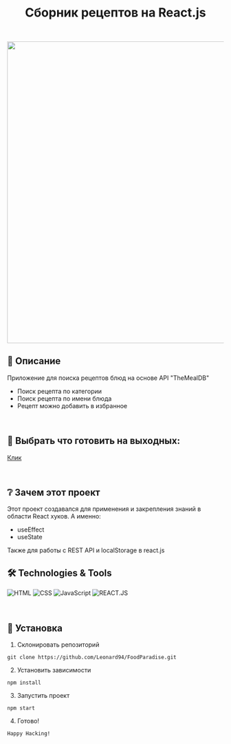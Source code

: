 <h1 align="center">Сборник рецептов на React.js</h1>
</br>

<p align='center'>
<img width='700' src='http://vladkoleda.ru/img/img__foodparadise.png'>
</p>



## 🌟 Описание

Приложение для поиска рецептов блюд на основе API "TheMealDB"
<br>
- Поиск рецепта по категории
- Поиск рецепта по имени блюда
- Рецепт можно добавить в избранное
<br>  


## 🚀 Выбрать что готовить на выходных:


[Клик](http://foodparadise.vladkoleda.ru/)


<br>


## ❔ Зачем этот проект
Этот проект создавался для применения и закрепления знаний в области React хуков. А именно:
- useEffect
- useState

Также для работы с REST API и localStorage в react.js


## 🛠️ Technologies & Tools
![HTML](https://img.shields.io/badge/-HTML-3C287D?style=for-the-badget&logo=html5)
![CSS](https://img.shields.io/badge/-CSS-3C287D?style=for-the-badget&logo=css3)
![JavaScript](https://img.shields.io/badge/-JAVASCRIPT-3C287D?style=for-the-badget&logo=JavaScript)
![REACT.JS](https://img.shields.io/badge/-REACT-3C287D?style=for-the-badget&logo=html5)


<br>



## 🔧 Установка
1. Склонировать репозиторий
```
git clone https://github.com/Leonard94/FoodParadise.git
```

2. Установить зависимости
```
npm install
```
3. Запустить проект
```
npm start
```
4. Готово!
```
Happy Hacking!
```

